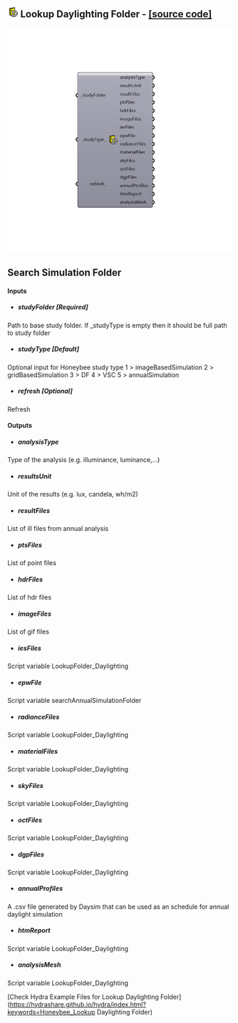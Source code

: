## ![](../../images/icons/Lookup_Daylighting_Folder.png) Lookup Daylighting Folder - [[source code]](https://github.com/mostaphaRoudsari/honeybee/tree/master/src/Honeybee_Lookup%20Daylighting%20Folder.py)

![](../../images/components/Lookup_Daylighting_Folder.png)

Search Simulation Folder
 -
 

#### Inputs
* ##### studyFolder [Required]
Path to base study folder. If _studyType is empty then it should be full path to study folder
* ##### studyType [Default]
Optional input for Honeybee study type
 1 > imageBasedSimulation
 2 > gridBasedSimulation
 3 > DF
 4 > VSC
 5 > annualSimulation
* ##### refresh [Optional]
Refresh

#### Outputs
* ##### analysisType
Type of the analysis (e.g. illuminance, luminance,...)
* ##### resultsUnit
Unit of the results (e.g. lux, candela, wh/m2)
* ##### resultFiles
List of ill files from annual analysis
* ##### ptsFiles
List of point files
* ##### hdrFiles
List of hdr files
* ##### imageFiles
List of gif files
* ##### iesFiles
Script variable LookupFolder_Daylighting
* ##### epwFile
Script variable searchAnnualSimulationFolder
* ##### radianceFiles
Script variable LookupFolder_Daylighting
* ##### materialFiles
Script variable LookupFolder_Daylighting
* ##### skyFiles
Script variable LookupFolder_Daylighting
* ##### octFiles
Script variable LookupFolder_Daylighting
* ##### dgpFiles
Script variable LookupFolder_Daylighting
* ##### annualProfiles
A .csv file generated by Daysim that can be used as an schedule for annual daylight simulation
* ##### htmReport
Script variable LookupFolder_Daylighting
* ##### analysisMesh
Script variable LookupFolder_Daylighting


[Check Hydra Example Files for Lookup Daylighting Folder](https://hydrashare.github.io/hydra/index.html?keywords=Honeybee_Lookup Daylighting Folder)